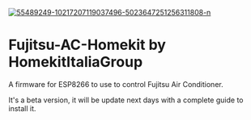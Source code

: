    <a href="https://ibb.co/bHKSdyb"><img src="https://i.ibb.co/Gs5KP1H/55489249-10217207119037496-5023647251256311808-n.jpg" alt="55489249-10217207119037496-5023647251256311808-n" border="0"></a>

# Fujitsu-AC-Homekit by HomekitItaliaGroup

A firmware for ESP8266 to use to control Fujitsu Air Conditioner.

It's a beta version, it will be update next days with a complete guide to install it.
